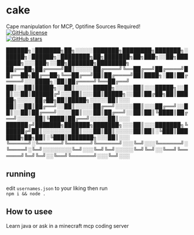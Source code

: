 # cake
Cape manipulation for MCP, Optifine Sources Required!  
<a href="https://github.com/Spu7Nix/SPWN-language/blob/master/LICENSE">
    <img alt="GitHub license" src="https://img.shields.io/github/license/Spu7Nix/SPWN-language">
</a>  
<a href="https://github.com/Spu7Nix/SPWN-language/stargazers">
    <img alt="GitHub stars" src="https://img.shields.io/github/stars/Spu7Nix/SPWN-language">
</a>  

██████╗░███████╗██╗░░░░░███████╗████████╗███████╗░█████╗░██████╗░████████╗██╗███████╗██╗███╗░░██╗███████╗░░░███╗░░██╗███████╗████████╗
██╔══██╗██╔════╝██║░░░░░██╔════╝╚══██╔══╝██╔════╝██╔══██╗██╔══██╗╚══██╔══╝██║██╔════╝██║████╗░██║██╔════╝░░░████╗░██║██╔════╝╚══██╔══╝
██║░░██║█████╗░░██║░░░░░█████╗░░░░░██║░░░█████╗░░██║░░██║██████╔╝░░░██║░░░██║█████╗░░██║██╔██╗██║█████╗░░░░░██╔██╗██║█████╗░░░░░██║░░░
██║░░██║██╔══╝░░██║░░░░░██╔══╝░░░░░██║░░░██╔══╝░░██║░░██║██╔═══╝░░░░██║░░░██║██╔══╝░░██║██║╚████║██╔══╝░░░░░██║╚████║██╔══╝░░░░░██║░░░
██████╔╝███████╗███████╗███████╗░░░██║░░░███████╗╚█████╔╝██║░░░░░░░░██║░░░██║██║░░░░░██║██║░╚███║███████╗██╗██║░╚███║███████╗░░░██║░░░
╚═════╝░╚══════╝╚══════╝╚══════╝░░░╚═╝░░░╚══════╝░╚════╝░╚═╝░░░░░░░░╚═╝░░░╚═╝╚═╝░░░░░╚═╝╚═╝░░╚══╝╚══════╝╚═╝╚═╝░░╚══╝╚══════╝░░░╚═╝░░░

## running
edit `usernames.json` to your liking then run  
`npm i && node .`
## How to usee
Learn java or ask in a minecraft mcp coding server
